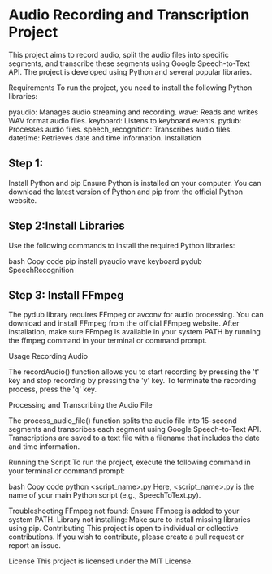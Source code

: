 <h1 align="left">Audio Recording and Transcription Project </h1>
This project aims to record audio, split the audio files into specific segments, and transcribe these segments using Google Speech-to-Text API. The project is developed using Python and several popular libraries.

Requirements
To run the project, you need to install the following Python libraries:

pyaudio: Manages audio streaming and recording.
wave: Reads and writes WAV format audio files.
keyboard: Listens to keyboard events.
pydub: Processes audio files.
speech_recognition: Transcribes audio files.
datetime: Retrieves date and time information.
Installation
<h2 align="left">Step 1: </h2>
Install Python and pip
Ensure Python is installed on your computer. You can download the latest version of Python and pip from the official Python website.

<h2 align="left">Step 2:Install Libraries </h2>
Use the following commands to install the required Python libraries:

bash
Copy code
pip install pyaudio wave keyboard pydub SpeechRecognition
<h2 align="left">Step 3: Install FFmpeg </h2>

The pydub library requires FFmpeg or avconv for audio processing. You can download and install FFmpeg from the official FFmpeg website. After installation, make sure FFmpeg is available in your system PATH by running the ffmpeg command in your terminal or command prompt.

Usage
Recording Audio

The recordAudio() function allows you to start recording by pressing the 't' key and stop recording by pressing the 'y' key. To terminate the recording process, press the 'q' key.

Processing and Transcribing the Audio File

The process_audio_file() function splits the audio file into 15-second segments and transcribes each segment using Google Speech-to-Text API. Transcriptions are saved to a text file with a filename that includes the date and time information.

Running the Script
To run the project, execute the following command in your terminal or command prompt:

bash
Copy code
python <script_name>.py
Here, <script_name>.py is the name of your main Python script (e.g., SpeechToText.py).

Troubleshooting
FFmpeg not found: Ensure FFmpeg is added to your system PATH.
Library not installing: Make sure to install missing libraries using pip.
Contributing
This project is open to individual or collective contributions. If you wish to contribute, please create a pull request or report an issue.

License
This project is licensed under the MIT License.

